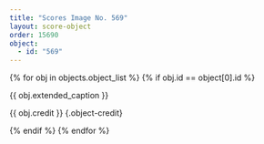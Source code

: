 ```yaml
---
title: "Scores Image No. 569"
layout: score-object
order: 15690
object:
  - id: "569"
---
```


{% for obj in objects.object_list %}
{% if obj.id == object[0].id %}

{{ obj.extended_caption }}

{{ obj.credit }} {.object-credit}

{% endif %}
{% endfor %}

